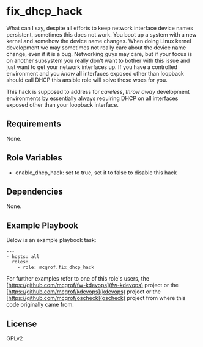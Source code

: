 fix_dhcp_hack
=============

What can I say, despite all efforts to keep network interface device
names persistent, sometimes this does not work. You boot up a system
with a new kernel and somehow the device name changes. When doing Linux
kernel development we may sometimes not really care about the device name
change, even if it is a bug. Networking guys may care, but if your focus
is on another subsystem you really don't want to bother with this issue
and just want to get your network interfaces up. If you have a controlled
environment and you *know* all interfaces exposed other than loopback should
call DHCP this ansible role will solve those woes for you.

This hack is supposed to address for *careless*, *throw away* development
environments by essentially always requiring DHCP on all interfaces exposed
other than your loopback interface.

Requirements
------------

None.

Role Variables
--------------

  * enable_dhcp_hack: set to true, set it to false to disable this hack

Dependencies
------------

None.

Example Playbook
----------------

Below is an example playbook task:

```
---
- hosts: all
  roles:
    - role: mcgrof.fix_dhcp_hack
```

For further examples refer to one of this role's users, the
[https://github.com/mcgrof/fw-kdevops](fw-kdevops) project or the
[https://github.com/mcgrof/kdevops](kdevops) project or the
[https://github.com/mcgrof/oscheck](oscheck) project from where
this code originally came from.

License
-------

GPLv2
